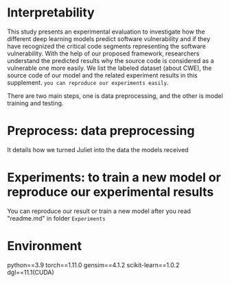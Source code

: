 # Interpretability
This study presents an experimental evaluation to investigate how the different deep learning models predict software vulnerability and if they have recognized the critical code segments representing the software vulnerability. With the help of our proposed framework, researchers understand the predicted results why the source code is considered as a vulnerable one more easily. We list the labeled dataset (about CWE), the source code of our model and the related experiment results in this supplement. `you can reproduce our experiments easily`.

There are two main steps, one is data preprocessing, and the other is model training and testing.

# Preprocess: data preprocessing
It details how we turned Juliet into the data the models received

# Experiments: to train a new model or reproduce our experimental results
You can reproduce our result or train a new model after you read "readme.md" in folder `Experiments`

# Environment
python==3.9
torch==1.11.0
gensim==4.1.2
scikit-learn==1.0.2
dgl==11.1(CUDA)


